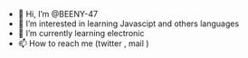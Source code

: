 - 👋 Hi, I’m @BEENY-47
- 👀 I’m interested in learning Javascipt and others languages 
- 🌱 I’m currently learning electronic 
- 📫 How to reach me (twitter , mail ) 
